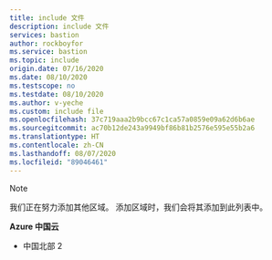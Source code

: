 ```yaml
---
title: include 文件
description: include 文件
services: bastion
author: rockboyfor
ms.service: bastion
ms.topic: include
origin.date: 07/16/2020
ms.date: 08/10/2020
ms.testscope: no
ms.testdate: 08/10/2020
ms.author: v-yeche
ms.custom: include file
ms.openlocfilehash: 37c719aaa2b9bcc67c1ca57a0859e09a62d6b6ae
ms.sourcegitcommit: ac70b12de243a9949bf86b81b2576e595e55b2a6
ms.translationtype: HT
ms.contentlocale: zh-CN
ms.lasthandoff: 08/07/2020
ms.locfileid: "89046461"
---
```

<!--Verified successfully-->
>[!NOTE]
>我们正在努力添加其他区域。 添加区域时，我们会将其添加到此列表中。
>

**Azure 中国云**
* 中国北部 2

<!-- Update_Description: update meta properties, wording update, update link -->